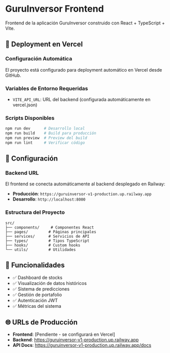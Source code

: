 # GuruInversor Frontend

Frontend de la aplicación GuruInversor construido con React + TypeScript + Vite.

## 🚀 Deployment en Vercel

### Configuración Automática
El proyecto está configurado para deployment automático en Vercel desde GitHub.

### Variables de Entorno Requeridas
- `VITE_API_URL`: URL del backend (configurada automáticamente en vercel.json)

### Scripts Disponibles
```bash
npm run dev      # Desarrollo local
npm run build    # Build para producción
npm run preview  # Preview del build
npm run lint     # Verificar código
```

## 🔧 Configuración

### Backend URL
El frontend se conecta automáticamente al backend desplegado en Railway:
- **Producción**: `https://guruinversor-v1-production.up.railway.app`
- **Desarrollo**: `http://localhost:8000`

### Estructura del Proyecto
```
src/
├── components/     # Componentes React
├── pages/         # Páginas principales
├── services/      # Servicios de API
├── types/         # Tipos TypeScript
├── hooks/         # Custom hooks
└── utils/         # Utilidades
```

## 📱 Funcionalidades

- ✅ Dashboard de stocks
- ✅ Visualización de datos históricos
- ✅ Sistema de predicciones
- ✅ Gestión de portafolio
- ✅ Autenticación JWT
- ✅ Métricas del sistema

## 🌐 URLs de Producción

- **Frontend**: [Pendiente - se configurará en Vercel]
- **Backend**: https://guruinversor-v1-production.up.railway.app
- **API Docs**: https://guruinversor-v1-production.up.railway.app/docs
